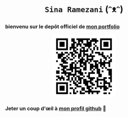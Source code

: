 # <p align="center"> ```Sina Ramezani``` (ᵔᴥᵔ) </p>

 ### bienvenu sur le depôt officiel de [mon portfolio](https://sina-glitch.github.io/Portfolio-de-Sina/)

 <p align="center"> <img src="img/qr-code-site-Sina.png" width="200" height="whatever"> </p>



### Jeter un coup d'œil à [mon profil github](https://github.com/Sina-glitch) :eyes: